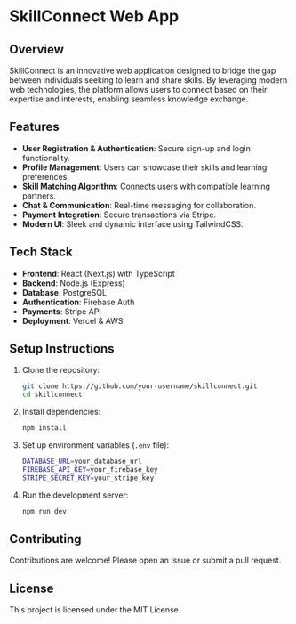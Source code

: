 # SkillConnect Web App

## Overview

SkillConnect is an innovative web application designed to bridge the gap between individuals seeking to learn and share skills. By leveraging modern web technologies, the platform allows users to connect based on their expertise and interests, enabling seamless knowledge exchange.

## Features

- **User Registration & Authentication**: Secure sign-up and login functionality.
- **Profile Management**: Users can showcase their skills and learning preferences.
- **Skill Matching Algorithm**: Connects users with compatible learning partners.
- **Chat & Communication**: Real-time messaging for collaboration.
- **Payment Integration**: Secure transactions via Stripe.
- **Modern UI**: Sleek and dynamic interface using TailwindCSS.

## Tech Stack

- **Frontend**: React (Next.js) with TypeScript
- **Backend**: Node.js (Express)
- **Database**: PostgreSQL
- **Authentication**: Firebase Auth
- **Payments**: Stripe API
- **Deployment**: Vercel & AWS

## Setup Instructions

1. Clone the repository:
   ```sh
   git clone https://github.com/your-username/skillconnect.git
   cd skillconnect
   ```
2. Install dependencies:
   ```sh
   npm install
   ```
3. Set up environment variables (`.env` file):
   ```sh
   DATABASE_URL=your_database_url
   FIREBASE_API_KEY=your_firebase_key
   STRIPE_SECRET_KEY=your_stripe_key
   ```
4. Run the development server:
   ```sh
   npm run dev
   ```

## Contributing

Contributions are welcome! Please open an issue or submit a pull request.

## License

This project is licensed under the MIT License.

